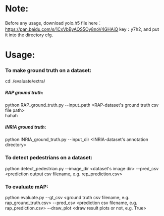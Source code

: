 # Note:
Before any usage, download yolo.h5 file here：https://pan.baidu.com/s/1CxVbByAQS5Oy8noV4GHAiQ key：y7h2, and put it into the directory cfg.
# Usage:
### To make ground truth on a dataset:
  cd ./evaluate/extra/
  ##### RAP ground truth:		
  python RAP_ground_truth.py --input_path <RAP-dataset's ground truth csv file path> \
  hahah
  ##### INRIA ground truth:	
  python INRIA_ground_truth.py --input_dir <INRIA-dataset's annotation directory>
### To detect pedestrians on a dataset: 
  python detect_pedestrian.py --image_dir <dataset's image dir> --pred_csv <prediction output csv filename, e.g. rep_prediction.csv>
### To evaluate mAP:
  python evaluate.py --gt_csv <ground truth csv filename, e.g. rap_ground_truth.csv>  --pred_csv <prediction csv filename, e.g. rap_prediction.csv> --draw_plot <draw result plots or not, e.g. True>
